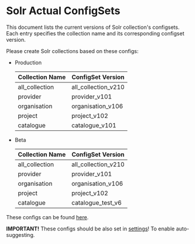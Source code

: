 # Solr Actual ConfigSets

This document lists the current versions of Solr collection's configsets.
Each entry specifies the collection name and its corresponding configset version.

Please create Solr collections based on these configs:

- Production

    | **Collection Name** | **ConfigSet Version**     |
    |---------------------|---------------------------|
    | all_collection      | all_collection_v210 |
    | provider            | provider_v101             |
    | organisation        | organisation_v106         |
    | project             | project_v102              |
    | catalogue           | catalogue_v101            |

- Beta

    | **Collection Name** | **ConfigSet Version**     |
    |---------------------|---------------------------|
    | all_collection      | all_collection_v210 |
    | provider            | provider_v101             |
    | organisation        | organisation_v106         |
    | project             | project_v102              |
    | catalogue           | catalogue_test_v6            |

These configs can be found [here](../../solr/config/configsets).

**IMPORTANT!** These configs should be also set in [settings](https://github.com/cyfronet-fid/eosc-search-service/blob/cf5d42f0f1c0b6d7c9811290747827c8320b4e61/transform/app/settings.py#L29)! To enable auto-suggesting. 